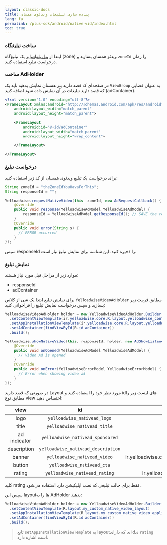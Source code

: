 ```yaml
---
layout: classic-docs
title: پیاده سازی تبلیغات ویدئوی همسان
lang: fa
permalink: /plus-sdk/android/native-vid/index.html
toc: true
---
```


### ساخت تبلیغگاه
ابتدا از [پنل یلوادوایز](https://dashboard.yelloadwise.ir/) یک تبلیغ‌گاه (zone) ویدئو همسان بسازید و `zoneId` را زمان درخواست تبلیغ استفاده کنید.

### ساخت AdHolder
در صفحه‌ای که قصد دارید بنر همسان نمایش بدهید باید یک `ViewGroup` به عنوان فضایی که قصد دارید تبلیغات در آن نمایش داده شود اضافه کنید (adContainer).

```xml
<?xml version="1.0" encoding="utf-8"?>
<FrameLayout xmlns:android="http://schemas.android.com/apk/res/android"
    android:layout_width="match_parent"
    android:layout_height="match_parent">

    <FrameLayout
        android:id="@+id/adContainer"
        android:layout_width="match_parent"
        android:layout_height="wrap_content">

    </FrameLayout>

</FrameLayout>
```

### درخواست تبلیغ

برای درخواست یک تبلیغ ویدئوی همسان از کد زیر استفاده کنید:

```java
String zoneId = "theZoneIdYouHavaForThis";
String responseId = "";

Yelloadwise.requestNativeVideo(this, zoneId, new AdRequestCallback() {
    @Override
    public void response(YelloadwiseAdModel YelloadwiseAdModel) {
        responseId = YelloadwiseAdModel.getResponseId(); // SAVE the responseID
    }
    @Override
    public void error(String s) {
      // ERROR occurred
    }
});
```

سپس responseId را ذخیره کنید. این شناسه برای نمایش تبلیغ نیاز است.

### نمایش تبلیغ

موارد زیر از مراحل قبل مورد نیاز هستند:  
- responseId
- adContainer

برای نمایش تبلیغ ابتدا یک شی از کلاس `YelloadwiseVideoAdHolder` مطابق فرمت زیر بسازید و سپس درخواست نمایش تبلیغ را فراخوانی کنید:

```java
YelloadwiseVideoAdHolder holder = new YelloadwiseVideoAdHolder.Builder()
  .setContentViewTemplate(ir.yelloadwise.core.R.layout.yelloadwise_content_video_ad_template)
  .setAppInstallationViewTemplate(ir.yelloadwise.core.R.layout.yelloadwise_app_installation_video_ad_template)
  .setAdContainer(findViewById(R.id.adContainer))
  .build();

Yelloadwise.showNativeVideo(this, responseId, holder, new AdShowListener() {
    @Override
    public void onOpened(YelloadwiseAdModel YelloadwiseAdModel) {
      // Video Ad is opened
    }
    @Override
    public void onError(YelloadwiseErrorModel YelloadwiseErrorModel) {
      // Error when showing video ad
    }
});
```

در صورتی که قصد دارید Layout مورد نظر خود را استفاده کنید و idهای لیست زیر را مطابق نوع view اختصاص دهید:

|       view       |              id              | type  |
|:------------:|:----------------------------:|:-:|
|     logo     |     `yelloadwise_nativead_logo`    | `ImageView`  |
|     title    |    `yelloadwise_nativead_title`    | `TextView`  |
| ad indicator |  `yelloadwise_nativead_sponsored`  | `View`  |
|  description | `yelloadwise_nativead_description` | `TextView`  |
|    banner    |    `yelloadwise_nativead_video`   | ir.yelloadwise.core.nativeads.views.videoplayer.VideoContainer  |
|    button    |     `yelloadwise_nativead_cta`     | `TextView`  |
| rating |  `yelloadwise_nativead_rating`  | ir.yelloadwise.core.nativeads.views.RateStarView  |

کلید rating فقط برای حالت تبلیغی که نصب اپلیکیشن دارد استفاده می‌شود.

سپس این layoutها را به AdHolder بدهید:

```java
YelloadwiseVideoAdHolder holder = new YelloadwiseVideoAdHolder.Builder()
  .setContentViewTemplate(R.layout.my_custom_native_video_layout)
  .setAppInstallationViewTemplate(R.layout.my_custom_native_video_application_layout)
  .setAdContainer(findViewById(R.id.adContainer))
  .build();
```

> تابع `setAppInstallationViewTemplate` به layoutی که دارای idی `rating` است اشاره دارد.
